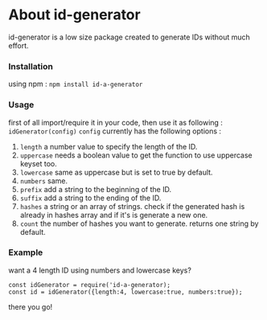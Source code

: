 # About id-generator
id-generator is a low size package created to generate IDs without much effort.
### Installation
using npm : ``` npm install id-a-generator ```
### Usage
first of all import/require it in your code, then use it as following : ``` idGenerator(config) ```
``` config ``` currently has the following options :  
1. ``` length ``` a number value to specify the length of the ID.
2. ``` uppercase ``` needs a boolean value to get the function to use uppercase keyset too.
3. ``` lowercase ``` same as uppercase but is set to true by default. 
4. ``` numbers ``` same.
5. ``` prefix ``` add a string to the beginning of the ID.
6. ``` suffix ``` add a string to the ending of the ID.
7. ``` hashes ``` a string or an array of strings. check if the generated hash is already in hashes array and if it's is generate a new one.
8. ``` count ``` the number of hashes you want to generate. returns one string by default.
### Example
want a 4 length ID using numbers and lowercase keys?
```
const idGenerator = require('id-a-generator);
const id = idGenerator({length:4, lowercase:true, numbers:true});
```
there you go!